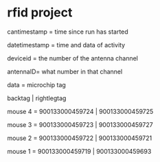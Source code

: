 # rfid project


cantimestamp = time since run has started

datetimestamp = time and data of activity

deviceid = the number of the antenna channel

antennaID= what number in that channel

data = microchip tag

  backtag | rightlegtag

  mouse 4 = 900133000459724 | 900133000459725

  mouse 3 = 900133000459723 | 900133000459727

  mouse 2 = 900133000459722 | 900133000459721

  mouse 1 = 900133000459719 | 900133000459693
